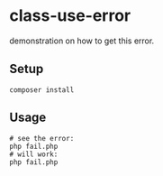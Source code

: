 class-use-error
===============

demonstration on how to get this error.

Setup
-----

```
composer install
```

Usage
-----

```
# see the error:
php fail.php
# will work:
php fail.php
```

